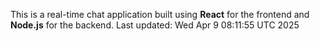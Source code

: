 This is a real-time chat application built using **React** for the frontend and **Node.js** for the backend.
Last updated: Wed Apr  9 08:11:55 UTC 2025
